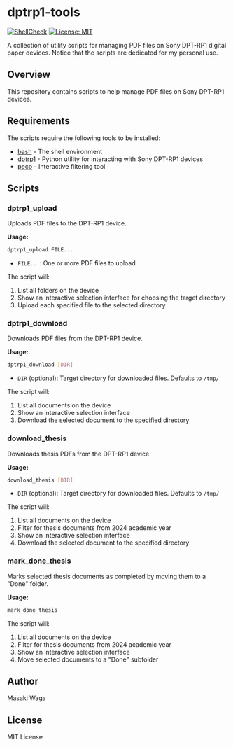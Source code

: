 dptrp1-tools
============

[![ShellCheck](https://github.com/MasWag/dptrp1-tools/actions/workflows/shellcheck.yml/badge.svg)](https://github.com/MasWag/dptrp1-tools/actions/workflows/shellcheck.yml)
[![License: MIT](https://img.shields.io/badge/License-MIT-yellow.svg)](https://github.com/MasWag/dptrp1-tools/blob/master/LICENSE)

A collection of utility scripts for managing PDF files on Sony DPT-RP1 digital paper devices. Notice that the scripts are dedicated for my personal use.

Overview
--------

This repository contains scripts to help manage PDF files on Sony DPT-RP1 devices.

Requirements
------------
The scripts require the following tools to be installed:

- [bash](https://www.gnu.org/software/bash/) - The shell environment
- [dptrp1](https://github.com/janten/dpt-rp1-py) - Python utility for interacting with Sony DPT-RP1 devices
- [peco](https://github.com/peco/peco) - Interactive filtering tool

Scripts
-------

### dptrp1_upload

Uploads PDF files to the DPT-RP1 device.

**Usage:**
```bash
dptrp1_upload FILE...
```
- `FILE...`: One or more PDF files to upload

The script will:
1. List all folders on the device
2. Show an interactive selection interface for choosing the target directory
3. Upload each specified file to the selected directory

### dptrp1_download

Downloads PDF files from the DPT-RP1 device.

**Usage:**
```bash
dptrp1_download [DIR]
```
- `DIR` (optional): Target directory for downloaded files. Defaults to `/tmp/`

The script will:
1. List all documents on the device
2. Show an interactive selection interface
3. Download the selected document to the specified directory

### download_thesis

Downloads thesis PDFs from the DPT-RP1 device.

**Usage:**
```bash
download_thesis [DIR]
```
- `DIR` (optional): Target directory for downloaded files. Defaults to `/tmp/`

The script will:
1. List all documents on the device
2. Filter for thesis documents from 2024 academic year
3. Show an interactive selection interface
4. Download the selected document to the specified directory

### mark_done_thesis

Marks selected thesis documents as completed by moving them to a "Done" folder.

**Usage:**
```bash
mark_done_thesis
```

The script will:
1. List all documents on the device
2. Filter for thesis documents from 2024 academic year
3. Show an interactive selection interface
4. Move selected documents to a "Done" subfolder

Author
------

Masaki Waga

License
-------

MIT License

